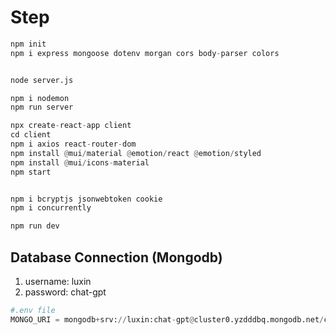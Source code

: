 # Step

```python
npm init
npm i express mongoose dotenv morgan cors body-parser colors


node server.js

npm i nodemon
npm run server

npx create-react-app client
cd client
npm i axios react-router-dom
npm install @mui/material @emotion/react @emotion/styled
npm install @mui/icons-material
npm start


npm i bcryptjs jsonwebtoken cookie
npm i concurrently

npm run dev
```

## Database Connection (Mongodb)

1. username: luxin
2. password: chat-gpt

```python
#.env file
MONGO_URI = mongodb+srv://luxin:chat-gpt@cluster0.yzdddbq.mongodb.net/chatgpt
```
